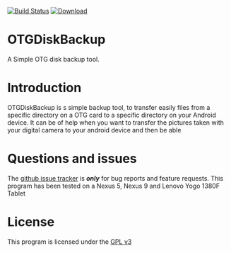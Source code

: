 [![Build Status](https://travis-ci.org/rostskadat/OTGDiskBackup.svg?branch=master)](https://travis-ci.org/rostskadat/OTGDiskBackup)
[![Download](https://api.bintray.com/packages/rostskadat/android/OTGDiskBackup/images/download.svg) ](https://bintray.com/rostskadat/android/OTGDiskBackup/_latestVersion)



# OTGDiskBackup

A Simple OTG disk backup tool.

# Introduction

OTGDiskBackup is s simple backup tool, to transfer easily files from a specific directory on a OTG
card to a specific directory on your Android device.
It can be of help when you want to transfer the pictures taken with your digital camera to your android device and then be able

# Questions and issues

The [github issue tracker](https://github.com/rostskadat/OTGDiskBackup/issues) is **_only_** for bug reports and feature requests.
This program has been tested on a Nexus 5, Nexus 9 and Lenovo Yogo 1380F Tablet

# License

This program is licensed under the [GPL v3](http://www.gnu.org/licenses/gpl-3.0.en.html)


